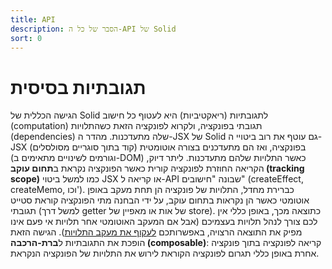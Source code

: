 ```yaml
---
title: API
description: הסבר של כל ה-API של Solid
sort: 0
---
```


# תגובתיות בסיסית

הגישה הכללית של Solid לתגובתיות (ריאקטיביות) היא לעטוף כל חישוב (computation) תגובתי בפונקציה, ולקרוא לפונקציה הזאת כשהתלויות (dependencies) שלה מתעדכנות. מהדר ה-JSX של Solid גם עוטף את רוב ביטויי ה-JSX (קוד בתוך סוגריים מסולסלים) בפונקציה, ואז הם מתעדכנים בצורה אוטומטית (וגורמים לשינויים מתאימים ב-DOM) כאשר התלויות שלהם מתעדכנות.
ליתר דיוק, הקריאה החוזרת לפונקציה קורית כאשר הפונקציה נקראת ב**תחום עוקב (tracking scope)** כמו למשל ביטוי JSX או קריאה ל-API שבונה "חישובים" (createEffect, createMemo, וכו'). כברירת מחדל, התלויות של פונקציה הן תחת מעקב באופן אוטומטי כאשר הן נקראות בתחום עוקב, על ידי הבחנה מתי הפונקציה קוראת סטייט תגובתי (למשל דרך getter של אות או מאפיין של store). כתוצאה מכך, באופן כללי אין לכם צורך לנהל תלויות בעצמיכם (אבל אם המעקב האוטומטי אחר תלויות אי פעם אינו מפיק את התוצאה הרצויה, באפשרותכם [לעקוף את מעקב התלויות](#reactive-utilities)). הגישה הזאת הופכת את התגובתיות ל**ברת-הרכבה (composable)**: קריאה לפונקציה בתוך פונקציה אחרת באופן כללי תגרום לפונקציה הקוראת לירוש את התלויות של הפונקציה הנקראת.
